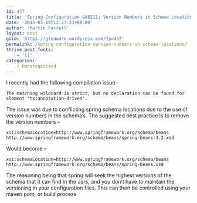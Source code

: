 ```yaml
---
id: 437
title: 'Spring Configuration &#8211; Version Numbers in Schema Locations'
date: '2015-05-19T13:27:21+00:00'
author: 'Martin Farrell'
layout: post
guid: 'https://glenware.wordpress.com/?p=437'
permalink: /spring-configuration-version-numbers-in-schema-locations/
thrive_post_fonts:
    - '[]'
categories:
    - Uncategorized
---
```


I recently had the following compilation issue –

`The matching wildcard is strict, but no declaration can be found for element 'tx:annotation-driven'.`

The issue was due to conflicting spring schema locations due to the use of version numbers in the schema’s. The suggested best practice is to remove the version numbers –

`xsi:schemaLocation=http://www.springframework.org/schema/beans http://www.springframework.org/schema/beans/spring-beans-3.2.xsd`

Would become –

`xsi:schemaLocation=http://www.springframework.org/schema/beans http://www.springframework.org/schema/beans/spring-beans.xsd`

The reasoning being that spring will seek the highest versions of the schema that it can find in the Jars, and you don’t have to maintain the versioning in your configuration files. This can then be controlled using your maven pom, or build process